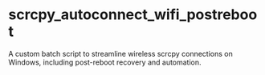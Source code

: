 # scrcpy_autoconnect_wifi_postreboot
A custom batch script to streamline wireless scrcpy connections on Windows, including post-reboot recovery and automation.
